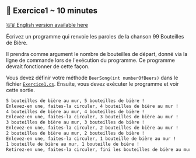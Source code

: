 ## 📖 Exercice1 ~ 10 minutes

[🇬🇧 English version available here](./README-en.md)

Écrivez un programme qui renvoie les paroles de la chanson 99 Bouteilles de Bière.

Il prendra comme argument le nombre de bouteilles de départ, donné via la ligne de commande lors de l'exécution du programme. Ce programme devrait fonctionner de cette façon.

Vous devez définir votre méthode `BeerSong(int numberOfBeers)` dans le fichier [`Exercice1.cs`](./Exercice1.cs). Ensuite, vous devez exécuter le programme et voir cette sortie.

```bash
5 bouteilles de bière au mur, 5 bouteilles de bière !
Enlevez-en une, faites-la circuler, 4 bouteilles de bière au mur !
4 bouteilles de bière au mur, 4 bouteilles de bière !
Enlevez-en une, faites-la circuler, 3 bouteilles de bière au mur !
3 bouteilles de bière au mur, 3 bouteilles de bière !
Enlevez-en une, faites-la circuler, 2 bouteilles de bière au mur !
2 bouteilles de bière au mur, 2 bouteilles de bière !
Enlevez-en une, faites-la circuler, 1 bouteille de bière au mur !
1 bouteille de bière au mur, 1 bouteille de bière !
Retirez-en une, faites-la circuler, fini les bouteilles de bière au mur !
``` 